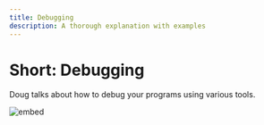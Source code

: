 ```yaml
---
title: Debugging
description: A thorough explanation with examples
---
```


# Short: Debugging

Doug talks about how to debug your programs using various tools.

![embed](https://www.youtube.com/embed/w4TAY2HPLEg)
